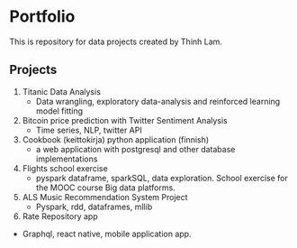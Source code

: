 # Portfolio
This is repository for data projects created by Thinh Lam. 

## Projects
1. Titanic Data Analysis
	- Data wrangling, exploratory data-analysis and reinforced learning model fitting
2. Bitcoin price prediction with Twitter Sentiment Analysis
	- Time series, NLP, twitter API
3. Cookbook (keittokirja) python application (finnish)
	- a web application with postgresql and other database implementations
4. Flights school exercise
  	- pyspark dataframe, sparkSQL, data exploration. School exercise for the MOOC course Big data platforms.
5. ALS Music Recommendation System Project
	- Pyspark, rdd, dataframes, mllib
6. Rate Repository app
  - Graphql, react native, mobile application app. 
